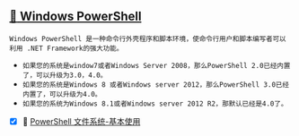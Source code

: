 <a id="top" href="#top"> :whale2: Windows PowerShell </a> 
----
`Windows PowerShell 是一种命令行外壳程序和脚本环境，使命令行用户和脚本编写者可以利用 .NET Framework的强大功能。`

* `如果您的系统是window7或者Windows Server 2008，那么PowerShell 2.0已经内置了，可以升级为3.0，4.0。`
* `如果您的系统是Windows 8 或者Windows server 2012，那么PowerShell 3.0已经内置了，可以升级为4.0。`
* `如果您的系统为Windows 8.1或者Windows server 2012 R2，那默认已经是4.0了。`

- [x] :herb: [PowerShell 文件系统-基本使用 ](https://github.com/kickgod/ProgramingLanguage/blob/master/PowerShell/PSFileSystem.md)



